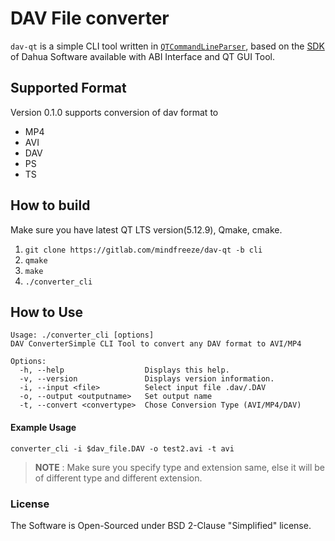# DAV File converter

`dav-qt` is a simple CLI tool written in [`QTCommandLineParser`](https://doc.qt.io/qt-5/qcommandlineparser.html), based on the [SDK](https://www.dahuasecurity.com/support/downloadCenter/softwares?child=3) of Dahua Software available with ABI Interface and QT GUI Tool.

## Supported Format
Version 0.1.0 supports conversion of dav format to 
+ MP4
+ AVI 
+ DAV
+ PS 
+ TS

## How to build
Make sure you have latest QT LTS version(5.12.9), Qmake, cmake.
1. `git clone https://gitlab.com/mindfreeze/dav-qt -b cli`
2. `qmake`
3. `make`
4. `./converter_cli`

## How to Use
```
Usage: ./converter_cli [options]
DAV ConverterSimple CLI Tool to convert any DAV format to AVI/MP4

Options:
  -h, --help                  Displays this help.
  -v, --version               Displays version information.
  -i, --input <file>          Select input file .dav/.DAV
  -o, --output <outputname>   Set output name
  -t, --convert <convertype>  Chose Conversion Type (AVI/MP4/DAV)
```


#### Example Usage

`converter_cli -i $dav_file.DAV -o test2.avi -t avi`

>**NOTE** : Make sure you specify type and extension same, else it will be of different type and different extension.



### License
The Software is Open-Sourced under BSD 2-Clause "Simplified" license.